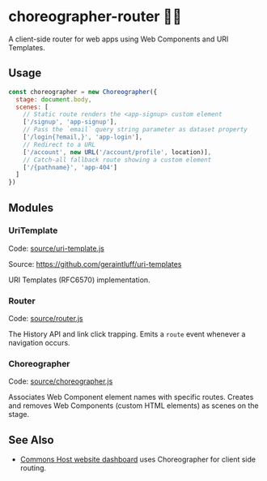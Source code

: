 # choreographer-router 💃🕺

A client-side router for web apps using Web Components and URI Templates.

## Usage

```js
const choreographer = new Choreographer({
  stage: document.body,
  scenes: [
    // Static route renders the <app-signup> custom element
    ['/signup', 'app-signup'],
    // Pass the `email` query string parameter as dataset property
    ['/login{?email,}', 'app-login'],
    // Redirect to a URL
    ['/account', new URL('/account/profile', location)],
    // Catch-all fallback route showing a custom element
    ['/{pathname}', 'app-404']
  ]
})
```

## Modules

### UriTemplate

Code: [source/uri-template.js](./source/uri-template.js)

Source: https://github.com/geraintluff/uri-templates

URI Templates (RFC6570) implementation.

### Router

Code: [source/router.js](./source/router.js)

The History API and link click trapping. Emits a `route` event whenever a navigation occurs.

### Choreographer

Code: [source/choreographer.js](./source/choreographer.js)

Associates Web Component element names with specific routes. Creates and removes Web Components (custom HTML elements) as scenes on the stage.

## See Also

- [Commons Host website dashboard](https://gitlab.com/commonshost/website) uses Choreographer for client side routing.

